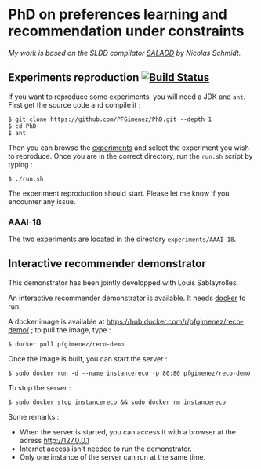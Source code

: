 # PhD on preferences learning and recommendation under constraints

_My work is based on the SLDD compilator [SALADD](https://github.com/SchmidtNicolas/SALADD) by Nicolas Schmidt._

## Experiments reproduction [![Build Status](https://travis-ci.org/PFGimenez/PhD.svg?branch=master)](https://travis-ci.org/PFGimenez/PhD)

If you want to reproduce some experiments, you will need a JDK and `ant`. First get the source code and compile it :

    $ git clone https://github.com/PFGimenez/PhD.git --depth 1 
    $ cd PhD
    $ ant

Then you can browse the [experiments](https://github.com/PFGimenez/PhD/tree/master/experiments) and select the experiment you wish to reproduce. Once you are in the correct directory, run the `run.sh` script by typing :

    $ ./run.sh

The experiment reproduction should start. Please let me know if you encounter any issue.

### AAAI-18

The two experiments are located in the directory `experiments/AAAI-18`.

## Interactive recommender demonstrator

This demonstrator has been jointly developped with Louis Sablayrolles.

An interactive recommender demonstrator is available. It needs [docker](https://docs.docker.com/engine/installation/) to run.

A docker image is available at https://hub.docker.com/r/pfgimenez/reco-demo/ ; to pull the image, type :

    $ docker pull pfgimenez/reco-demo

Once the image is built, you can start the server :

    $ sudo docker run -d --name instancereco -p 80:80 pfgimenez/reco-demo

To stop the server :

    $ sudo docker stop instancereco && sudo docker rm instancereco

Some remarks :

- When the server is started, you can access it with a browser at the adress http://127.0.0.1
- Internet access isn't needed to run the demonstrator.
- Only one instance of the server can run at the same time.
